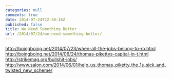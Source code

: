 ```yaml
---
categories: null
comments: true
date: 2014-07-24T22:30:16Z
published: false
title: We Need Something Better
url: /2014/07/24/we-need-something-better/
---
```


http://boingboing.net/2014/07/23/when-all-the-jobs-belong-to-ro.html
http://boingboing.net/2014/06/24/thomas-pikettys-capital-in-t.html
http://strikemag.org/bullshit-jobs/
http://www.salon.com/2014/06/01/help_us_thomas_piketty_the_1s_sick_and_twisted_new_scheme/

